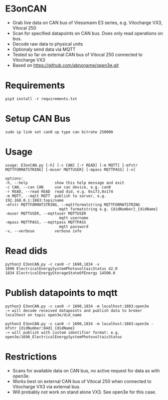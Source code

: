# E3onCAN
* Grab live data on CAN bus of Viessmann E3 series, e.g. Vitocharge VX3, Vitocal 250
* Scan for specified datapoints on CAN bus. Does only read operations on bus.
* Decode raw data to physical units
* Optionaly send data via MQTT
* Tested so far on external CAN bus of Vitocal 250 connected to Vitocharge VX3
* Based on https://github.com/abnoname/open3e.git 

# Requirements
    pip3 install -r requirements.txt

# Setup CAN Bus
    sudo ip link set can0 up type can bitrate 250000

# Usage
    usage: E3onCAN.py [-h] [-c CAN] [-r READ] [-m MQTT] [-mfstr MQTTFORMATSTRING] [-muser MQTTUSER] [-mpass MQTTPASS] [-v]

    options:
    -h, --help            show this help message and exit
    -c CAN, --can CAN     use can device, e.g. can0
    -r READ, --read READ  read did, e.g. 0x173,0x174
    -m MQTT, --mqtt MQTT  publish to server, e.g. 192.168.0.1:1883:topicname
    -mfstr MQTTFORMATSTRING, --mqttformatstring MQTTFORMATSTRING
                            mqtt formatstring e.g. {didNumber}_{didName}
    -muser MQTTUSER, --mqttuser MQTTUSER
                            mqtt username
    -mpass MQTTPASS, --mqttpass MQTTPASS
                            mqtt password
    -v, --verbose         verbose info

# Read dids
    python3 E3onCAN.py -c can0 -r 1690,1834 -v
    1690 ElectricalEnergySystemPhotovoltaicStatus 42.0
    1834 ElectricalEnergyStorageStateOfEnergy 14500.0

# Publish datapoints to mqtt
    python3 E3onCAN.py -c can0 -r 1690,1834 -m localhost:1883:open3e
    -> will decode received datapoints and publish data to broker localhost on topic open3e/did_name

    python3 E3onCAN.py -c can0 -r 1690,1834 -m localhost:1883:open3e -mfstr {didNumber:04d}_{didName}
    -> will publish with custom identifier format: e.g. open3e/1690_ElectricalEnergySystemPhotovoltaicStatus

# Restrictions
* Scans for available data on CAN bus, no active request for data as with open3e.
* Works best on external CAN bus of Vitocal 250 when connected to Vitocharge VX3 via external bus.
* Will probably not work on stand alone VX3. See open3e for this case.
